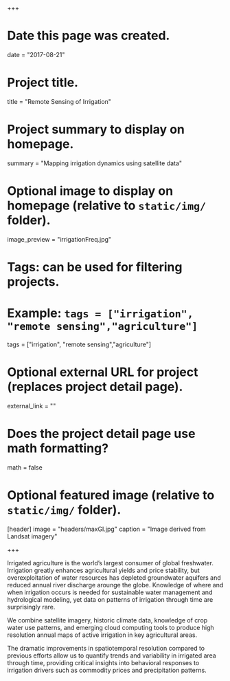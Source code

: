 +++
# Date this page was created.
date = "2017-08-21"

# Project title.
title = "Remote Sensing of Irrigation"

# Project summary to display on homepage.
summary = "Mapping irrigation dynamics using satellite data"

# Optional image to display on homepage (relative to `static/img/` folder).
image_preview = "irrigationFreq.jpg"

# Tags: can be used for filtering projects.
# Example: `tags = ["irrigation", "remote sensing","agriculture"]`
tags = ["irrigation", "remote sensing","agriculture"]

# Optional external URL for project (replaces project detail page).
external_link = ""

# Does the project detail page use math formatting?
math = false

# Optional featured image (relative to `static/img/` folder).
[header]
image = "headers/maxGI.jpg"
caption = "Image derived from Landsat imagery"

+++

Irrigated agriculture is the world’s largest consumer of global freshwater. Irrigation greatly enhances agricultural yields and price stability, but overexploitation of water resources has depleted groundwater aquifers and reduced annual river discharge arounge the globe. Knowledge of where and when irrigation occurs is needed for sustainable water management and hydrological modeling, yet data on patterns of irrigation through time are surprisingly rare.

We combine satellite imagery, historic climate data, knowledge of crop water use patterns, and emerging cloud computing tools to produce high resolution annual maps of active irrigation in key agricultural areas.

The dramatic improvements in spatiotemporal resolution compared to previous efforts allow us to quantify trends and variability in irrigated area through time, providing critical insights into behavioral responses to irrigation drivers such as commodity prices and precipitation patterns.
